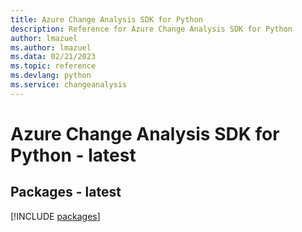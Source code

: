 ```yaml
---
title: Azure Change Analysis SDK for Python
description: Reference for Azure Change Analysis SDK for Python
author: lmazuel
ms.author: lmazuel
ms.data: 02/21/2023
ms.topic: reference
ms.devlang: python
ms.service: changeanalysis
---
```

# Azure Change Analysis SDK for Python - latest
## Packages - latest
[!INCLUDE [packages](change-analysis-index.md)]
